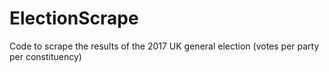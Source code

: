 # ElectionScrape

Code to scrape the results of the 2017 UK general election (votes per party per constituency)

